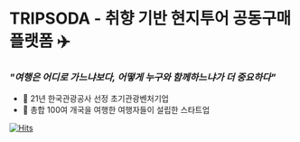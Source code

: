 # TRIPSODA - 취향 기반 현지투어 공동구매 플랫폼  ✈️
### _"여행은 어디로 가느냐보다, 어떻게 누구와 함께하느냐가 더 중요하다"_    


- 🔭 21년 한국관광공사 선정 초기관광벤처기업
- 👯 총합 100여 개국을 여행한 여행자들이 설립한 스타트업  

[![Hits](https://hits.seeyoufarm.com/api/count/incr/badge.svg?url=https%3A%2F%2Fgithub.com%2Ftripsoda%2Ftripsoda&count_bg=%2379C83D&title_bg=%23555555&icon=&icon_color=%23E7E7E7&title=hits&edge_flat=false)](https://hits.seeyoufarm.com)
